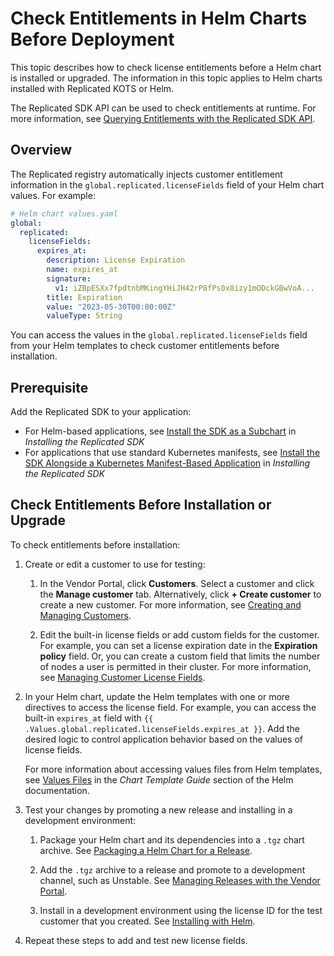 # Check Entitlements in Helm Charts Before Deployment

This topic describes how to check license entitlements before a Helm chart is installed or upgraded. The information in this topic applies to Helm charts installed with Replicated KOTS or Helm.

The Replicated SDK API can be used to check entitlements at runtime. For more information, see [Querying Entitlements with the Replicated SDK API](licenses-reference-sdk).

## Overview

The Replicated registry automatically injects customer entitlement information in the `global.replicated.licenseFields` field of your Helm chart values. For example:

```yaml
# Helm chart values.yaml
global:
  replicated:
    licenseFields:
      expires_at:
        description: License Expiration
        name: expires_at
        signature:
          v1: iZBpESXx7fpdtnbMKingYHiJH42rP8fPs0x8izy1mODckGBwVoA... 
        title: Expiration
        value: "2023-05-30T00:00:00Z"
        valueType: String  
```

You can access the values in the `global.replicated.licenseFields` field from your Helm templates to check customer entitlements before installation.

## Prerequisite

Add the Replicated SDK to your application:
* For Helm-based applications, see [Install the SDK as a Subchart](/vendor/replicated-sdk-installing#install-the-sdk-as-a-subchart) in _Installing the Replicated SDK_
* For applications that use standard Kubernetes manifests, see [Install the SDK Alongside a Kubernetes Manifest-Based Application](/vendor/replicated-sdk-installing#manifest-app) in _Installing the Replicated SDK_

## Check Entitlements Before Installation or Upgrade

To check entitlements before installation:

1. Create or edit a customer to use for testing:

   1. In the Vendor Portal, click **Customers**. Select a customer and click the **Manage customer** tab. Alternatively, click **+ Create customer** to create a new customer. For more information, see [Creating and Managing Customers](/vendor/releases-creating-customer).

   1. Edit the built-in license fields or add custom fields for the customer. For example, you can set a license expiration date in the **Expiration policy** field. Or, you can create a custom field that limits the number of nodes a user is permitted in their cluster. For more information, see [Managing Customer License Fields](/vendor/licenses-adding-custom-fields).

1. In your Helm chart, update the Helm templates with one or more directives to access the license field. For example, you can access the built-in `expires_at` field with `{{ .Values.global.replicated.licenseFields.expires_at }}`. Add the desired logic to control application behavior based on the values of license fields.

   For more information about accessing values files from Helm templates, see [Values Files](https://helm.sh/docs/chart_template_guide/values_files/) in the _Chart Template Guide_ section of the Helm documentation.

1. Test your changes by promoting a new release and installing in a development environment:
   
   1. Package your Helm chart and its dependencies into a `.tgz` chart archive. See [Packaging a Helm Chart for a Release](helm-install-release).
   
   1. Add the `.tgz` archive to a release and promote to a development channel, such as Unstable. See [Managing Releases with the Vendor Portal](/vendor/releases-creating-releases).
   
   1. Install in a development environment using the license ID for the test customer that you created. See [Installing with Helm](install-with-helm).

1. Repeat these steps to add and test new license fields.